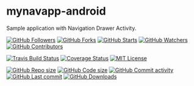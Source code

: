 # mynavapp-android

Sample application with Navigation Drawer Activity.

[![GitHub Followers](https://img.shields.io/github/followers/davorpa?label=Followers&logo=github)](https://github.com/davorpa?tab=followers) 
[![GitHub Forks](https://img.shields.io/github/forks/davorpa/mynavapp-android?logo=github&style=flat&label=Forks)](https://github.com/davorpa/mynavapp-android/network/members) 
[![GitHub Starts](https://img.shields.io/github/stars/davorpa/mynavapp-android?logo=github&style=flat&label=Stars)](https://github.com/davorpa/mynavapp-android/stargazers) 
[![GitHub Watchers](https://img.shields.io/github/watchers/davorpa/mynavapp-android?logo=github&style=flat&label=Watch)](https://github.com/davorpa/mynavapp-android/watchers) 
[![GitHub Contributors](https://img.shields.io/github/contributors/davorpa/mynavapp-android?logo=github&style=flat&label=Contributors)](https://github.com/davorpa/mynavapp-android/graphs/contributors)  

[![Travis Build Status](https://img.shields.io/travis/com/davorpa/mynavapp-android/master?logo=travis&style=flat?label=Build)](https://travis-ci.com/davorpa/mynavapp-android) 
[![Coverage Status](https://coveralls.io/repos/github/davorpa/mynavapp-android/badge.svg)](https://coveralls.io/github/davorpa/mynavapp-android) 
[![MIT License](https://img.shields.io/badge/license-Apache--2.0-blue)](https://github.com/davorpa/mynavapp-android/blob/master/LICENSE) 

[![GitHub Repo size](https://img.shields.io/github/repo-size/davorpa/mynavapp-android?label=Repo%20size&logo=github&style=flat)](https://github.com/davorpa/mynavapp-android) 
[![GitHub Code size](https://img.shields.io/github/languages/code-size/davorpa/mynavapp-android?logo=github&style=flat&label=Code%20size)](https://github.com/davorpa/mynavapp-android) 
[![GitHub Commit activity](https://img.shields.io/github/commit-activity/m/davorpa/mynavapp-android?logo=github&style=flat&label=Commits)](https://github.com/davorpa/mynavapp-android/commits) 
[![GitHub Last commit](https://img.shields.io/github/last-commit/davorpa/mynavapp-android?logo=github&style=flat&label=Last%20Commit)](https://github.com/davorpa/mynavapp-android/commit) 
[![GitHub Downloads](https://img.shields.io/github/downloads/davorpa/mynavapp-android/total?logo=github&style=flat&label=Downloads)](https://github.com/davorpa/mynavapp-android) 
